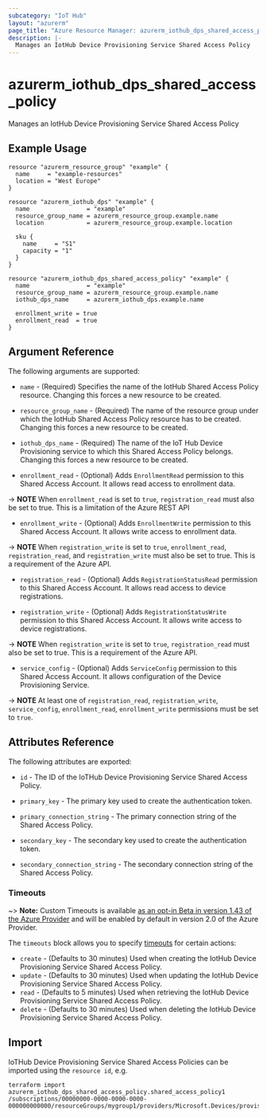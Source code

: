 ```yaml
---
subcategory: "IoT Hub"
layout: "azurerm"
page_title: "Azure Resource Manager: azurerm_iothub_dps_shared_access_policy"
description: |-
  Manages an IotHub Device Provisioning Service Shared Access Policy
---
```


# azurerm_iothub_dps_shared_access_policy

Manages an IotHub Device Provisioning Service Shared Access Policy

## Example Usage

```hcl
resource "azurerm_resource_group" "example" {
  name     = "example-resources"
  location = "West Europe"
}

resource "azurerm_iothub_dps" "example" {
  name                = "example"
  resource_group_name = azurerm_resource_group.example.name
  location            = azurerm_resource_group.example.location

  sku {
    name     = "S1"
    capacity = "1"
  }
}

resource "azurerm_iothub_dps_shared_access_policy" "example" {
  name                = "example"
  resource_group_name = azurerm_resource_group.example.name
  iothub_dps_name     = azurerm_iothub_dps.example.name

  enrollment_write = true
  enrollment_read  = true
}
```

## Argument Reference

The following arguments are supported:

* `name` - (Required) Specifies the name of the IotHub Shared Access Policy resource. Changing this forces a new resource to be created.

* `resource_group_name` - (Required) The name of the resource group under which the IotHub Shared Access Policy resource has to be created. Changing this forces a new resource to be created.

* `iothub_dps_name` - (Required) The name of the IoT Hub Device Provisioning service to which this Shared Access Policy belongs. Changing this forces a new resource to be created.

* `enrollment_read` - (Optional) Adds `EnrollmentRead` permission to this Shared Access Account. It allows read access to enrollment data.

-> **NOTE** When `enrollment_read` is set to `true`, `registration_read` must also be set to true. This is a limitation of the Azure REST API

* `enrollment_write` - (Optional) Adds `EnrollmentWrite` permission to this Shared Access Account. It allows write access to enrollment data.

-> **NOTE** When `registration_write` is set to `true`, `enrollment_read`, `registration_read`, and `registration_write` must also be set to true. This is a requirement of the Azure API.

* `registration_read` - (Optional) Adds `RegistrationStatusRead` permission to this Shared Access Account. It allows read access to device registrations.

* `registration_write` - (Optional) Adds `RegistrationStatusWrite` permission to this Shared Access Account. It allows write access to device registrations.

-> **NOTE** When `registration_write` is set to `true`, `registration_read` must also be set to true. This is a requirement of the Azure API.

* `service_config` - (Optional) Adds `ServiceConfig` permission to this Shared Access Account. It allows configuration of the Device Provisioning Service.

-> **NOTE** At least one of `registration_read`, `registration_write`, `service_config`, `enrollment_read`, `enrollment_write` permissions must be set to `true`.

## Attributes Reference

The following attributes are exported:

* `id` - The ID of the IoTHub Device Provisioning Service Shared Access Policy.

* `primary_key` - The primary key used to create the authentication token.

* `primary_connection_string` - The primary connection string of the Shared Access Policy.

* `secondary_key` - The secondary key used to create the authentication token.

* `secondary_connection_string` - The secondary connection string of the Shared Access Policy.

### Timeouts

~> **Note:** Custom Timeouts is available [as an opt-in Beta in version 1.43 of the Azure Provider](/docs/providers/azurerm/guides/2.0-beta.html) and will be enabled by default in version 2.0 of the Azure Provider.

The `timeouts` block allows you to specify [timeouts](https://www.terraform.io/docs/configuration/resources.html#timeouts) for certain actions:

* `create` - (Defaults to 30 minutes) Used when creating the IotHub Device Provisioning Service Shared Access Policy.
* `update` - (Defaults to 30 minutes) Used when updating the IotHub Device Provisioning Service Shared Access Policy.
* `read` - (Defaults to 5 minutes) Used when retrieving the IotHub Device Provisioning Service Shared Access Policy.
* `delete` - (Defaults to 30 minutes) Used when deleting the IotHub Device Provisioning Service Shared Access Policy.

## Import

IoTHub Device Provisioning Service Shared Access Policies can be imported using the `resource id`, e.g.

```shell
terraform import azurerm_iothub_dps_shared_access_policy.shared_access_policy1 /subscriptions/00000000-0000-0000-0000-000000000000/resourceGroups/mygroup1/providers/Microsoft.Devices/provisioningServices/dps1/keys/shared_access_policy1
```
